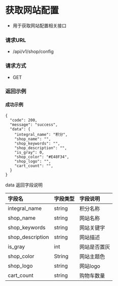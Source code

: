 # 获取网站配置

* 用于获取网站配置相关接口

### 请求URL

* /api/v1/shop/config

### 请求方式
* GET

### 返回示例

#### 成功示例
```
{
  "code": 200,
  "message": "success",
  "data": {
    "integral_name": "积分",
    "shop_name": "",
    "shop_keywords": "",
    "shop_description": "",
    "is_gray": 0,
    "shop_color": "#E48F34",
    "shop_logo": "",
    "cart_count": "",
  }
}
```

data 返回字段说明

| 字段名              | 字段类型   | 字段说明  |
|:-----------------|:-------|:------|
| integral_name    | string | 积分名称  |
| shop_name        | string | 网站名称  |
| shop_keywords    | string | 网站关键字 |
| shop_description | string | 网站描述  |
| is_gray          | int    | 网站是否置灰 |
| shop_color       | String | 网站主题色 |
| shop_logo        | string | 网站logo |
| cart_count       | string | 购物车数量 |
